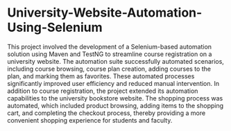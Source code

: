 # University-Website-Automation-Using-Selenium

This project involved the development of a Selenium-based automation solution using Maven and TestNG to streamline course registration on a university website. The automation suite successfully automated scenarios, including course browsing, course plan creation, adding courses to the plan, and marking them as favorites. These automated processes significantly improved user efficiency and reduced manual intervention.
In addition to course registration, the project extended its automation capabilities to the university bookstore website. The shopping process was automated, which included product browsing, adding items to the shopping cart, and completing the checkout process, thereby providing a more convenient shopping experience for students and faculty.
